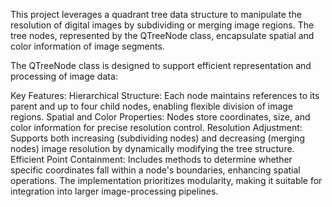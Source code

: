 This project leverages a quadrant tree data structure to manipulate the resolution of digital images by subdividing or merging image regions. The tree nodes, represented by the QTreeNode class, encapsulate spatial and color information of image segments.

The QTreeNode class is designed to support efficient representation and processing of image data:

Key Features:
Hierarchical Structure: Each node maintains references to its parent and up to four child nodes, enabling flexible division of image regions.
Spatial and Color Properties: Nodes store coordinates, size, and color information for precise resolution control.
Resolution Adjustment: Supports both increasing (subdividing nodes) and decreasing (merging nodes) image resolution by dynamically modifying the tree structure.
Efficient Point Containment: Includes methods to determine whether specific coordinates fall within a node's boundaries, enhancing spatial operations. The implementation prioritizes modularity, making it suitable for integration into larger image-processing pipelines.
